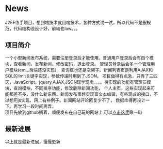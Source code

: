 # News
J2EE练手项目，想到啥技术就用啥技术，各种方式试一试，所以代码不是很规范，代码结构没设计好，前端也low。。。

## 项目简介
一个小型新闻发布系统，需要注册登录后才能使用。普通用户登录后会有四个模块，查看新闻，发布新闻，修改密码，退出登录。
管理员登录后会多一个管理用户模块(em...后端还没实现），查询框也还是空架子。新闻列表页是利用AJAX和SQL的limit关键字实现，参数传递时用到了JSON。
项目做得有点急，只弄了三四天，JavaScript，jquery,AJAX,JSON现学现卖。。。。待实现的功能有管理员模块，查询模块，不同排序功能，修改删除新闻功能，
个人主页，这些实现起来可能都差不多，没什么新东西。新闻发布页想实现富文本编辑，有些现成的接口，不过想用js实现，网上有些例子。新闻网站评论回复少不了，
数据库得再设计一下。再学习一段时间再弄。  
项目先放到github搁着，顺便发布在自己玩的网站上,可以[点击这里](https://yngee.cn/news)瞅一瞅  

## 最新进展

以上就是最新进展，慢慢更新
